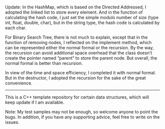Update: In the HashMap, which is based on the Directed Addressed, I adopted the linked list to store every element. And in the function of calculating the hash code, I just set the simple modulo number of size (type int, float, double, char), but in the string type, the hash code is calculated by each char.

For Binary Search Tree, there is not much to explain, except that in the function of removing nodes, I reflected on the implement method, which can be represented either the normal formal or the recursion. By the way, the recursion can avoid additional space overhead that the class doesn’t create the pointer named “parent” to store the parent node. But overall, the normal formal is better than recursion.

In view of the time and space efficiency, I completed it with normal formal. But in the destructor, I adopted the recursion for the sake of the great convenience.

-------------------------------------------------------------------------------------------------------------------------------------------------------------------------

This is a C++ template repository for certain data structures, which will keep update if I am available.

Note: My test samples may not be enough, so welcome anyone to point the bugs. In addition, if you have any supporting advice, feel free to write on the issues.
